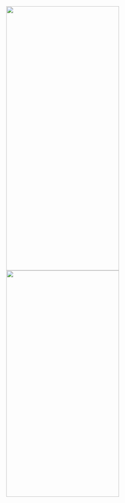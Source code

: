 

<img src="https://github.com/gaurav-afk/PizzaApp/assets/65609530/6d9b051e-a767-45e6-ada0-9ed92b8a1880" width="300" height="700">
<img src="https://github.com/gaurav-afk/PizzaApp/assets/65609530/9263a7eb-f617-4d79-bf20-83feb6aea0ad" width="300" height="600">

